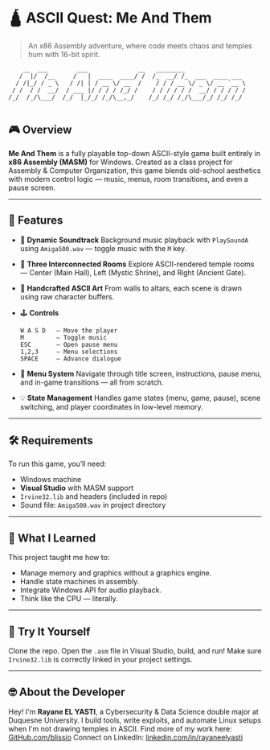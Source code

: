 # 🛕 ASCII Quest: Me And Them

> An x86 Assembly adventure, where code meets chaos and temples hum with 16-bit spirit.

  ```
      __  ___        ___              __   ________                 
     /  |/  /__     /   |  ____  ____/ /  /_  __/ /_  ___  ____ ___ 
    / /|_/ / _ \   / /| | / __ \/ __  /    / / / __ \/ _ \/ __ `__ \
   / /  / /  __/  / ___ |/ / / / /_/ /    / / / / / /  __/ / / / / /
/_/  /_/\___/  /_/  |_/_/ /_/\__,_/    /_/ /_/ /_/\___/_/ /_/ /_/ 
                                                                  
  ```

## 🎮 Overview

**Me And Them** is a fully playable top-down ASCII-style game built entirely in **x86 Assembly (MASM)** for Windows. Created as a class project for Assembly & Computer Organization, this game blends old-school aesthetics with modern control logic — music, menus, room transitions, and even a pause screen.

---

## 🧠 Features

* 🎵 **Dynamic Soundtrack**
  Background music playback with `PlaySoundA` using `Amiga500.wav` — toggle music with the `M` key.

* 🧭 **Three Interconnected Rooms**
  Explore ASCII-rendered temple rooms — Center (Main Hall), Left (Mystic Shrine), and Right (Ancient Gate).

* 🎨 **Handcrafted ASCII Art**
  From walls to altars, each scene is drawn using raw character buffers.

* 🕹️ **Controls**

  ```
  W A S D   — Move the player  
  M         — Toggle music  
  ESC       — Open pause menu  
  1,2,3     — Menu selections  
  SPACE     — Advance dialogue
  ```

* 💾 **Menu System**
  Navigate through title screen, instructions, pause menu, and in-game transitions — all from scratch.

* 💡 **State Management**
  Handles game states (menu, game, pause), scene switching, and player coordinates in low-level memory.

---

## 🛠 Requirements

To run this game, you’ll need:

* Windows machine
* **Visual Studio** with MASM support
* `Irvine32.lib` and headers (included in repo)
* Sound file: `Amiga500.wav` in project directory

---

## 🧠 What I Learned

This project taught me how to:

* Manage memory and graphics without a graphics engine.
* Handle state machines in assembly.
* Integrate Windows API for audio playback.
* Think like the CPU — literally.

---

## 🚀 Try It Yourself

Clone the repo.
Open the `.asm` file in Visual Studio, build, and run!
Make sure `Irvine32.lib` is correctly linked in your project settings.

---

## 🤓 About the Developer

Hey! I'm **Rayane EL YASTI**, a Cybersecurity & Data Science double major at Duquesne University. I build tools, write exploits, and automate Linux setups when I'm not drawing temples in ASCII.
Find more of my work here: [GitHub.com/blissio](https://github.com/blissio)
Connect on LinkedIn: [linkedin.com/in/rayaneelyasti](https://www.linkedin.com/in/rayaneelyasti/)

